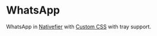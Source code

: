 # WhatsApp
WhatsApp in [Nativefier](https://github.com/nativefier/nativefier) with [Custom CSS](https://userstyles.org/styles/228154/responsive-whatsapp-windows-11-style) with tray support.
